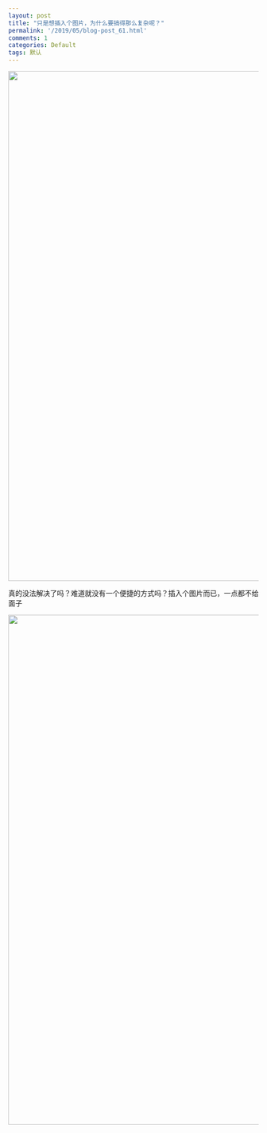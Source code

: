 ```yaml
---
layout: post
title: "只是想插入个图片，为什么要搞得那么复杂呢？"
permalink: '/2019/05/blog-post_61.html'
comments: 1
categories: Default
tags: 默认
---
```

<a href="https://cdn.terrychan.org/wp-content/uploads/2019/05/6A07455A@219D7C7A.241DDA5C.jpg" rel="attachment wp-att-1128">

<img alt="" class="alignnone size-full wp-image-1128" height="1024" sizes="(max-width: 1024px) 100vw, 1024px" src="https://cdn.terrychan.org/wp-content/uploads/2019/05/6A07455A@219D7C7A.241DDA5C.jpg" srcset="http://cdn.terrychan.org/wp-content/uploads/2019/05/6A07455A@219D7C7A.241DDA5C.jpg 1200w, http://cdn.terrychan.org/wp-content/uploads/2019/05/6A07455A@219D7C7A.241DDA5C-150x150.jpg 150w, http://cdn.terrychan.org/wp-content/uploads/2019/05/6A07455A@219D7C7A.241DDA5C-300x300.jpg 300w, http://cdn.terrychan.org/wp-content/uploads/2019/05/6A07455A@219D7C7A.241DDA5C-768x768.jpg 768w, http://cdn.terrychan.org/wp-content/uploads/2019/05/6A07455A@219D7C7A.241DDA5C-1024x1024.jpg 1024w, http://cdn.terrychan.org/wp-content/uploads/2019/05/6A07455A@219D7C7A.241DDA5C-50x50.jpg 50w" title="6a07455a219d7c7a-241dda5c-jpg" width="1024"/>

</a>

真的没法解决了吗？难道就没有一个便捷的方式吗？插入个图片而已，一点都不给面子

<a href="https://cdn.terrychan.org/wp-content/uploads/2019/05/show_pet1.jpg" rel="attachment wp-att-1129">

<img alt="" class="alignnone size-full wp-image-1129" height="1024" sizes="(max-width: 1024px) 100vw, 1024px" src="https://cdn.terrychan.org/wp-content/uploads/2019/05/show_pet1.jpg" srcset="http://cdn.terrychan.org/wp-content/uploads/2019/05/show_pet1.jpg 1200w, http://cdn.terrychan.org/wp-content/uploads/2019/05/show_pet1-150x150.jpg 150w, http://cdn.terrychan.org/wp-content/uploads/2019/05/show_pet1-300x300.jpg 300w, http://cdn.terrychan.org/wp-content/uploads/2019/05/show_pet1-768x768.jpg 768w, http://cdn.terrychan.org/wp-content/uploads/2019/05/show_pet1-1024x1024.jpg 1024w, http://cdn.terrychan.org/wp-content/uploads/2019/05/show_pet1-50x50.jpg 50w" title="show_pet1-jpg" width="1024"/>

</a>